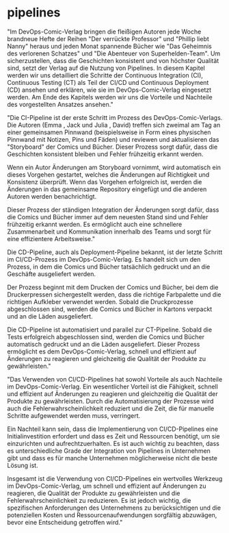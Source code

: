 # pipelines

"Im DevOps-Comic-Verlag bringen die fleißigen Autoren jede Woche brandneue Hefte der Reihen "Der verrückte Professor" und "Phillip liebt Nanny" heraus und jeden Monat spannende Bücher wie "Das Geheimnis des verlorenen Schatzes" und "Die Abenteuer von Superhelden-Team". Um sicherzustellen, dass die Geschichten konsistent und von höchster Qualität sind, setzt der Verlag auf die Nutzung von Pipelines. In diesem Kapitel werden wir uns detailliert die Schritte der Continuous Integration (CI), Continuous Testing (CT) als Teil der CI/CD und Continuous Deployment (CD) ansehen und erklären, wie sie im DevOps-Comic-Verlag eingesetzt werden. Am Ende des Kapitels werden wir uns die Vorteile und Nachteile des vorgestellten Ansatzes ansehen."

"Die CI-Pipeline ist der erste Schritt im Prozess des DevOps-Comic-Verlags. Die Autoren (Emma , Jack und Julia , David) treffen sich zweimal am Tag an einer gemeinsamen Pinnwand (beispielsweise in Form eines physischen Pinnwand mit Notizen, Pins und Fäden) und reviewen und aktualisieren das "Storyboard" der Comics und Bücher. Dieser Prozess sorgt dafür, dass die Geschichten konsistent bleiben und Fehler frühzeitig erkannt werden.

Wenn ein Autor Änderungen am Storyboard vornimmt, wird automatisch ein dieses Vorgehen gestartet, welches die Änderungen auf Richtigkeit und Konsistenz überprüft. Wenn das Vorgehen erfolgreich ist, werden die Änderungen in das gemeinsame Repository eingefügt und die anderen Autoren werden benachrichtigt.

Dieser Prozess der ständigen Integration der Änderungen sorgt dafür, dass die Comics und Bücher immer auf dem neuesten Stand sind und Fehler frühzeitig erkannt werden. Es ermöglicht auch eine schnellere Zusammenarbeit und Kommunikation innerhalb des Teams und sorgt für eine effizientere Arbeitsweise."

Die CD-Pipeline, auch als Deployment-Pipeline bekannt, ist der letzte Schritt im CI/CD-Prozess im DevOps-Comic-Verlag. Es handelt sich um den Prozess, in dem die Comics und Bücher tatsächlich gedruckt und an die Geschäfte ausgeliefert werden.

Der Prozess beginnt mit dem Drucken der Comics und Bücher, bei dem die Druckerpressen sichergestellt werden, dass die richtige Farbpalette und die richtigen Aufkleber verwendet werden. Sobald die Druckprozesse abgeschlossen sind, werden die Comics und Bücher in Kartons verpackt und an die Läden ausgeliefert.

Die CD-Pipeline ist automatisiert und parallel zur CT-Pipeline. Sobald die Tests erfolgreich abgeschlossen sind, werden die Comics und Bücher automatisch gedruckt und an die Läden ausgeliefert. Dieser Prozess ermöglicht es dem DevOps-Comic-Verlag, schnell und effizient auf Änderungen zu reagieren und gleichzeitig die Qualität der Produkte zu gewährleisten."

"Das Verwenden von CI/CD-Pipelines hat sowohl Vorteile als auch Nachteile im DevOps-Comic-Verlag. Ein wesentlicher Vorteil ist die Fähigkeit, schnell und effizient auf Änderungen zu reagieren und gleichzeitig die Qualität der Produkte zu gewährleisten. Durch die Automatisierung der Prozesse wird auch die Fehlerwahrscheinlichkeit reduziert und die Zeit, die für manuelle Schritte aufgewendet werden muss, verringert.

Ein Nachteil kann sein, dass die Implementierung von CI/CD-Pipelines eine Initialinvestition erfordert und dass es Zeit und Ressourcen benötigt, um sie einzurichten und aufrechtzuerhalten. Es ist auch wichtig zu beachten, dass es unterschiedliche Grade der Integration von Pipelines in Unternehmen gibt und dass es für manche Unternehmen möglicherweise nicht die beste Lösung ist.

Insgesamt ist die Verwendung von CI/CD-Pipelines ein wertvolles Werkzeug im DevOps-Comic-Verlag, um schnell und effizient auf Änderungen zu reagieren, die Qualität der Produkte zu gewährleisten und die Fehlerwahrscheinlichkeit zu reduzieren. Es ist jedoch wichtig, die spezifischen Anforderungen des Unternehmens zu berücksichtigen und die potenziellen Kosten und Ressourcenaufwendungen sorgfältig abzuwägen, bevor eine Entscheidung getroffen wird."

